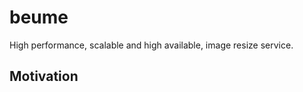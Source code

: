 beume
=====

High performance, scalable and high available, image resize service.

Motivation
----------
